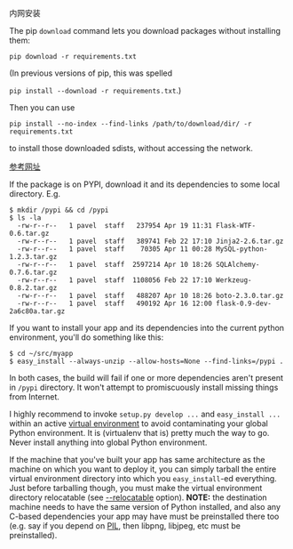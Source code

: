 

内网安装

The pip `download` command lets you download packages without installing them:

```
pip download -r requirements.txt
```

(In previous versions of pip, this was spelled

 `pip install --download -r requirements.txt`.)

Then you can use

 `pip install --no-index --find-links /path/to/download/dir/ -r requirements.txt` 

to install those downloaded sdists, without accessing the network.



[参考网址](https://stackoverflow.com/questions/11091623/how-to-install-packages-offline)



If the package is on PYPI, download it and its dependencies to some local directory. E.g.

```console
$ mkdir /pypi && cd /pypi
$ ls -la
  -rw-r--r--   1 pavel  staff   237954 Apr 19 11:31 Flask-WTF-0.6.tar.gz
  -rw-r--r--   1 pavel  staff   389741 Feb 22 17:10 Jinja2-2.6.tar.gz
  -rw-r--r--   1 pavel  staff    70305 Apr 11 00:28 MySQL-python-1.2.3.tar.gz
  -rw-r--r--   1 pavel  staff  2597214 Apr 10 18:26 SQLAlchemy-0.7.6.tar.gz
  -rw-r--r--   1 pavel  staff  1108056 Feb 22 17:10 Werkzeug-0.8.2.tar.gz
  -rw-r--r--   1 pavel  staff   488207 Apr 10 18:26 boto-2.3.0.tar.gz
  -rw-r--r--   1 pavel  staff   490192 Apr 16 12:00 flask-0.9-dev-2a6c80a.tar.gz
```

If you want to install your app and its dependencies into the current python environment, you'll do something like this:

```
$ cd ~/src/myapp
$ easy_install --always-unzip --allow-hosts=None --find-links=/pypi .
```

In both cases, the build will fail if one or more dependencies aren't present in `/pypi` directory. It won't attempt to promiscuously install missing things from Internet.

I highly recommend to invoke `setup.py develop ...` and `easy_install ...` within an active [virtual environment](http://www.virtualenv.org/en/latest/index.html) to avoid contaminating your global Python environment. It is  (virtualenv that is) pretty much the way to go. Never install anything  into global Python environment.

If the machine that you've built your app has same architecture as  the machine on which you want to deploy it, you can simply tarball the  entire virtual environment directory into which you `easy_install`-ed everything. Just before tarballing though, you must make the virtual environment directory relocatable (see [--relocatable](http://www.virtualenv.org/en/latest/index.html#making-environments-relocatable) option). **NOTE:** the destination machine needs to have the same version of Python  installed, and also any C-based dependencies your app may have must be  preinstalled there too (e.g. say if you depend on [PIL](http://www.pythonware.com/products/pil/), then libpng, libjpeg, etc must be preinstalled). 